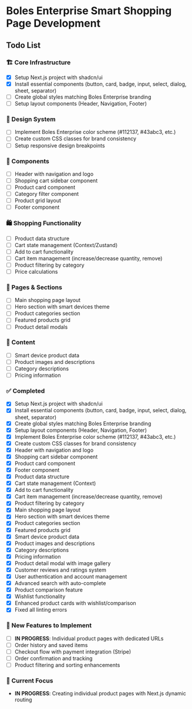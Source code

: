 # Boles Enterprise Smart Shopping Page Development

## Todo List

### 🏗️ Core Infrastructure
- [x] Setup Next.js project with shadcn/ui
- [x] Install essential components (button, card, badge, input, select, dialog, sheet, separator)
- [ ] Create global styles matching Boles Enterprise branding
- [ ] Setup layout components (Header, Navigation, Footer)

### 🎨 Design System
- [ ] Implement Boles Enterprise color scheme (#112137, #43abc3, etc.)
- [ ] Create custom CSS classes for brand consistency
- [ ] Setup responsive design breakpoints

### 🧩 Components
- [ ] Header with navigation and logo
- [ ] Shopping cart sidebar component
- [ ] Product card component
- [ ] Category filter component
- [ ] Product grid layout
- [ ] Footer component

### 🛍️ Shopping Functionality
- [ ] Product data structure
- [ ] Cart state management (Context/Zustand)
- [ ] Add to cart functionality
- [ ] Cart item management (increase/decrease quantity, remove)
- [ ] Product filtering by category
- [ ] Price calculations

### 📱 Pages & Sections
- [ ] Main shopping page layout
- [ ] Hero section with smart devices theme
- [ ] Product categories section
- [ ] Featured products grid
- [ ] Product detail modals

### 📝 Content
- [ ] Smart device product data
- [ ] Product images and descriptions
- [ ] Category descriptions
- [ ] Pricing information

### ✅ Completed
- [x] Setup Next.js project with shadcn/ui
- [x] Install essential components (button, card, badge, input, select, dialog, sheet, separator)
- [x] Create global styles matching Boles Enterprise branding
- [x] Setup layout components (Header, Navigation, Footer)
- [x] Implement Boles Enterprise color scheme (#112137, #43abc3, etc.)
- [x] Create custom CSS classes for brand consistency
- [x] Header with navigation and logo
- [x] Shopping cart sidebar component
- [x] Product card component
- [x] Footer component
- [x] Product data structure
- [x] Cart state management (Context)
- [x] Add to cart functionality
- [x] Cart item management (increase/decrease quantity, remove)
- [x] Product filtering by category
- [x] Main shopping page layout
- [x] Hero section with smart devices theme
- [x] Product categories section
- [x] Featured products grid
- [x] Smart device product data
- [x] Product images and descriptions
- [x] Category descriptions
- [x] Pricing information
- [x] Product detail modal with image gallery
- [x] Customer reviews and ratings system
- [x] User authentication and account management
- [x] Advanced search with auto-complete
- [x] Product comparison feature
- [x] Wishlist functionality
- [x] Enhanced product cards with wishlist/comparison
- [x] Fixed all linting errors

### 🚀 New Features to Implement
- [ ] **IN PROGRESS**: Individual product pages with dedicated URLs
- [ ] Order history and saved items
- [ ] Checkout flow with payment integration (Stripe)
- [ ] Order confirmation and tracking
- [ ] Product filtering and sorting enhancements

### 🎯 Current Focus
- **IN PROGRESS**: Creating individual product pages with Next.js dynamic routing
